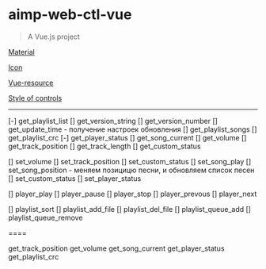 # aimp-web-ctl-vue

> A Vue.js project


[Material](https://getmdl.io/components/index.html#layout-section)

[Icon](https://material.io/icons)

[Vue-resource](https://github.com/pagekit/vue-resource)

[Style of controls](http://nisnom.com/veb-razrabotki/effekt-kak-by-vdavlivayushhihsya-knopok-pri-nazhatii/)


***

[-] get_playlist_list
[] get_version_string
[] get_version_number
[] get_update_time - получение настроек обновления
[] get_playlist_songs
[] get_playlist_crc
[-] get_player_status
[] get_song_current
[] get_volume
[] get_track_position
[] get_track_length
[] get_custom_status

[] set_volume
[] set_track_position
[] set_custom_status
[] set_song_play
[] set_song_position - меняем позицицю песни, и обновляем список песен
[] set_custom_status
[] set_player_status

[] player_play
[] player_pause
[] player_stop
[] player_prevous
[] player_next

[] playlist_sort
[] playlist_add_file
[] playlist_del_file
[] playlist_queue_add
[] playlist_queue_remove

====

get_track_position
get_volume
get_song_current
get_player_status
get_playlist_crc
